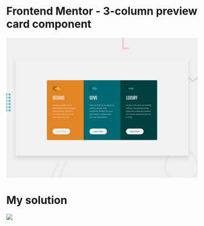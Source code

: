 # Frontend Mentor - 3-column preview card component

![Design preview for the 3-column preview card component coding challenge](./design/desktop-preview.jpg)


# My solution

![](./design/me-solution.png)
